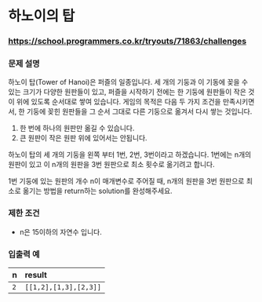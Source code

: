 # 하노이의 탑

### https://school.programmers.co.kr/tryouts/71863/challenges

### 문제 설명

하노이 탑(Tower of Hanoi)은 퍼즐의 일종입니다. 세 개의 기둥과 이 기동에 꽂을 수 있는 크기가 다양한 원판들이 있고, 퍼즐을 시작하기 전에는 한 기둥에 원판들이 작은 것이 위에 있도록 순서대로 쌓여 있습니다. 게임의 목적은 다음 두 가지 조건을 만족시키면서, 한 기둥에 꽂힌 원판들을 그 순서 그대로 다른 기둥으로 옮겨서 다시 쌓는 것입니다.

1. 한 번에 하나의 원판만 옮길 수 있습니다.
2. 큰 원판이 작은 원판 위에 있어서는 안됩니다.

하노이 탑의 세 개의 기둥을 왼쪽 부터 1번, 2번, 3번이라고 하겠습니다. 1번에는 n개의 원판이 있고 이 n개의 원판을 3번 원판으로 최소 횟수로 옮기려고 합니다.

1번 기둥에 있는 원판의 개수 n이 매개변수로 주어질 때, n개의 원판을 3번 원판으로 최소로 옮기는 방법을 return하는 solution를 완성해주세요.

### 제한 조건

-   n은 15이하의 자연수 입니다.

### 입출력 예

| n   | result                |
| :-- | :-------------------- |
| `2` | `[[1,2],[1,3],[2,3]]` |
